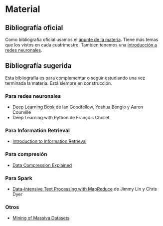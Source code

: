 # Material

## Bibliografía oficial

Como bibliografía oficial usamos el [apunte de la materia](https://raw.githubusercontent.com/lrargerich/Apunte/master/apunte.pdf). Tiene más temas que los vistos en cada cuatrimestre.
Tambien tenemos una [introducción a redes neuronales](pdfs/intro_redes.pdf).

## Bibliografía sugerida

Esta bibliografía es para complementar o seguir estudiando una vez terminada la materia. Está siempre en construcción.

### Para redes neuronales

* [Deep Learning Book](https://www.deeplearningbook.org/) de Ian Goodfellow, Yoshua Bengio y Aaron Courville
* Deep Learning with Python de François Chollet

### Para Information Retrieval

* [Introduction to Information Retrieval](https://nlp.stanford.edu/IR-book/)

### Para compresión

* [Data Compression Explained](http://mattmahoney.net/dc/dce.html)

### Para Spark

* [Data-Intensive Text Processing with MapReduce](https://lintool.github.io/MapReduceAlgorithms/) de Jimmy Lin y Chris Dyer

### Otros

* [Mining of Massiva Datasets](http://www.mmds.org/)
